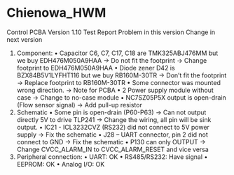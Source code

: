# Chienowa_HWM
Control PCBA Version 1.10 Test Report
Problem in this version
Change in next version
1.	Component:
•	Capacitor C6, C7, C17, C18 are TMK325ABJ476MM but we buy EDH476M050A9HAA -> Do not fit the footprint -> Change footprint to EDH476M050A9HAA
•	Diode zener D42 is BZX84B5V1LYFHT116 but we buy RB160M-30TR -> Don’t fit the footprint -> Replace footprint to RB160M-30TR
•	Some connector was mounted wrong direction. -> Note for PCBA
•	2 Power supply module without case -> Change to no-case module
•	NC7SZ05P5X output is open-drain (Flow sensor signal) -> Add pull-up resistor
2.	Schematic
•	Some pin is open-drain (P60-P63) -> Can not output directly 5V to drive TLP241 -> Change the wiring, all pin will be sink output.
•	IC21 - ICL3232CVZ (RS232) did not connect to 5V power supply -> Fix the schematic
•	J28 – UART connector, pin 2 did not connect to GND -> Fix the schematic
•	P130 can only OUTPUT -> Change CVCC_ALARM_IN to CVCC_ALARM_RESET and vice versa
3.	Peripheral connection:
•	UART: OK
•	RS485/RS232: Have signal
•	EEPROM: OK
•	Analog I/O: OK
